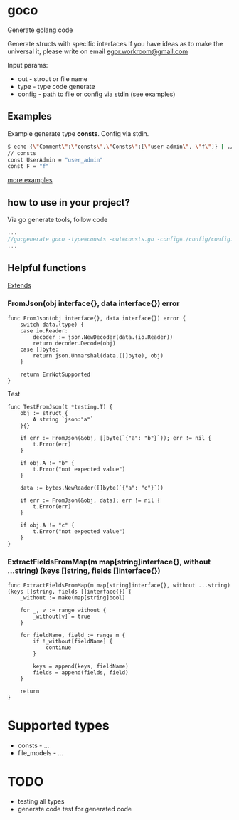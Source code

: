 # goco
Generate golang code

Generate structs with specific interfaces
If you have ideas as to make the universal it, please write on email egor.workroom@gmail.com

Input params:
* out - strout or file name
* type - type code generate
* config - path to file or config via stdin (see examples)

## Examples

Example generate type **consts**. Config via stdin.
``` bash
$ echo {\"Comment\":\"consts\",\"Consts\":[\"user admin\", \"f\"]} | ./bin/goco -type=consts -out=stdout
// consts
const UserAdmin = "user_admin"
const F = "f"
```

[more examples](https://github.com/gebv/goco/tree/master/examples)

## how to use in your project?

Via go generate tools, follow code
``` go
...
//go:generate goco -type=consts -out=consts.go -config=./config/config.json
...
```

## Helpful functions

[Extends](EXTENDS.md)

### FromJson(obj interface{}, data interface{}) error

``` golang
func FromJson(obj interface{}, data interface{}) error {
    switch data.(type) {
    case io.Reader:
        decoder := json.NewDecoder(data.(io.Reader))
        return decoder.Decode(obj)
    case []byte:
        return json.Unmarshal(data.([]byte), obj)
    }

    return ErrNotSupported
}
```

Test
``` golang
func TestFromJson(t *testing.T) {
    obj := struct {
        A string `json:"a"`
    }{}

    if err := FromJson(&obj, []byte(`{"a": "b"}`)); err != nil {
        t.Error(err)
    }

    if obj.A != "b" {
        t.Error("not expected value")
    }

    data := bytes.NewReader([]byte(`{"a": "c"}`))

    if err := FromJson(&obj, data); err != nil {
        t.Error(err)
    }

    if obj.A != "c" {
        t.Error("not expected value")
    }
}
```

### ExtractFieldsFromMap(m map[string]interface{}, without ...string) (keys []string, fields []interface{})

``` golang
func ExtractFieldsFromMap(m map[string]interface{}, without ...string) (keys []string, fields []interface{}) {
    _without := make(map[string]bool)

    for _, v := range without {
        _without[v] = true
    }

    for fieldName, field := range m {
        if !_without[fieldName] {
            continue
        }

        keys = append(keys, fieldName)
        fields = append(fields, field)
    }

    return
}
```

# Supported types

* consts - ...
* file_models - ...

# TODO

* testing all types
* generate code test for generated code
